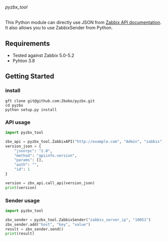 ###### pyzbx_tool
This Python module can directly use JSON from [Zabbix API documentation](https://www.zabbix.com/documentation/current/manual/api).
It also allows you to use ZabbixSender from Python.

## Requirements
- Tested against Zabbix 5.0-5.2
- Pyhton 3.8

## Getting Started
### install
```
gft clone git@github.com:2bobo/pyzbx.git
cd pyzbx
python setup.py install
```

### API usage
```python
import pyzbx_tool

zbx_api = pyzbx_tool.ZabbixAPI("http://example.com", "Admin", "zabbix")
version_json = {
    "jsonrpc": "2.0",
    "method": "apiinfo.version",
    "params": [],
    "auth": "",
    "id": 1
}

version = zbx_api.call_api(version_json)
print(version)

```

### Sender usage
```python
import pyzbx_tool

zbx_sender = pyzbx_tool.ZabbixSender("zabbix_server_ip", "10051")
zbx_sender.add("host", "key", "value")
result = zbx_sender.send()
print(result)

```
